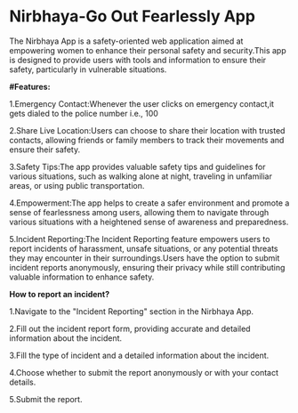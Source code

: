 # Nirbhaya-Go Out Fearlessly App
The Nirbhaya App is a safety-oriented web application aimed at empowering women to enhance their personal safety and security.This app is designed to provide users with tools and information to ensure their safety, particularly in vulnerable situations.

**#Features:**

1.Emergency Contact:Whenever the user clicks on emergency contact,it gets dialed to the police number i.e., 100

2.Share Live Location:Users can choose to share their location with trusted contacts, allowing friends or family members to track their movements and ensure their safety.

3.Safety Tips:The app provides valuable safety tips and guidelines for various situations, such as walking alone at night, traveling in unfamiliar areas, or using public 
transportation.

4.Empowerment:The app helps to create a safer environment and promote a sense of fearlessness among users, allowing them to navigate through various situations with a heightened sense of awareness and preparedness.

5.Incident Reporting:The Incident Reporting feature empowers users to report incidents of harassment, unsafe situations, or any potential threats they may encounter in their surroundings.Users have the option to submit incident reports anonymously, ensuring their privacy while still contributing valuable information to enhance safety.

**How to report an incident?**

1.Navigate to the "Incident Reporting" section in the Nirbhaya App.

2.Fill out the incident report form, providing accurate and detailed information about the incident.

3.Fill the type of incident and a detailed information about the incident.

4.Choose whether to submit the report anonymously or with your contact details.

5.Submit the report.
